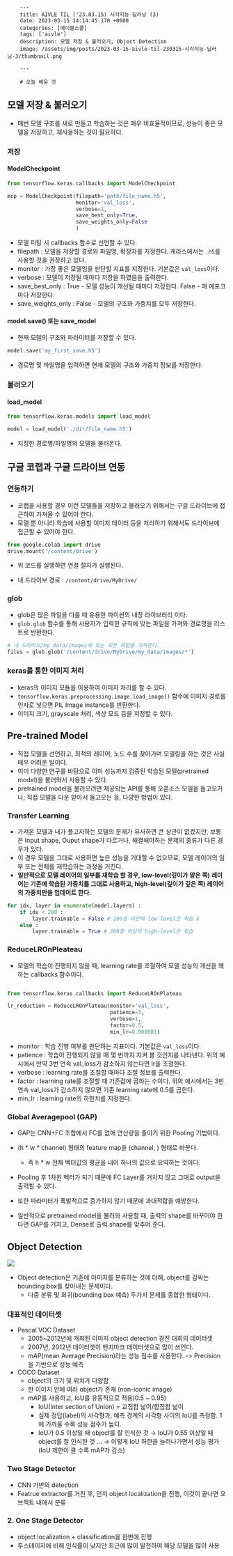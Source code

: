 

        ---
        title: AIVLE TIL ('23.03.15) 시각지능 딥러닝 (3)
        date: 2023-03-15 14:14:45.170 +0000
        categories: [에이블스쿨]
        tags: ['aivle']
        description: 모델 저장 & 불러오기, Object Detection
        image: /assets/img/posts/2023-03-15-aivle-til-230315-시각지능-딥러닝-3/thumbnail.png
        
        ---

        # 오늘 배운 것

## 모델 저장 & 불러오기

- 매번 모델 구조를 새로 만들고 학습하는 것은 매우 비효율적이므로, 성능이 좋은 모델을 저장하고, 재사용하는 것이 필요하다.

### 저장

#### ModelCheckpoint

```python
from tensorflow.keras.callbacks import ModelCheckpoint

mcp = ModelCheckpoint(filepath='path/file_name.h5',
					  monitor='val_loss',
                      verbose=1,
                      save_best_only=True,
                      save_weights_only=False
                      )
```

- 모델 피팅 시 callbacks 함수로 선언할 수 있다.
- filepath : 모델을 저장할 경로와 파일명, 확장자를 지정한다. 케라스에서는 `.h5`를 사용할 것을 권장하고 있다.
- monitor : 가장 좋은 모델임을 판단할 지표를 지정한다. 기본값은 `val_loss`이다.
- verbose : 모델이 저장될 때마다 저장을 하였음을 출력한다.
- save_best_only : True - 모델 성능이 개선될 때마다 저장한다. False - 매 에포크마다 저장한다.
- save_weights_only : False - 모델의 구조와 가중치를 모두 저장한다.

#### model.save() 또는 save_model

- 현재 모델의 구조와 파라미터를 저장할 수 있다.

```python
model.save('my_first_save.h5')
```

- 경로명 및 파일명을 입력하면 현재 모델의 구조와 가중치 정보를 저장한다.

### 불러오기

#### load_model

```python
from tensorflow.keras.models import load_model

model = load_model('./dir/file_name.h5')
```

- 지정한 경로명/파일명의 모델을 불러온다.

## 구글 코랩과 구글 드라이브 연동

### 연동하기

- 코랩을 사용할 경우 이런 모델들을 저장하고 불러오기 위해서는 구글 드라이브에 접근하여 가져올 수 있어야 한다.
- 모델 뿐 아니라 학습에 사용할 이미지 데이터 등을 처리하기 위해서도 드라이브에 접근할 수 있어야 한다.

```python
from google.colab import drive
drive.mount('/content/drive')
```

- 위 코드를 실행하면 연결 절차가 실행된다.

- 내 드라이브 경로 : `/content/drive/MyDrive/`

### glob
- glob은 많은 파일을 다룰 때 유용한 파이썬의 내장 라이브러리 이다.
- `glob.glob` 함수를 통해 사용자가 입력한 규칙에 맞는 파일을 가져와 경로명을 리스트로 반환한다.

```python
# 내 드라이브/my_data/images에 있는 모든 파일을 가져온다.
files = glob.glob('/content/drive/MyDrive/my_data/images/*')
```

### keras를 통한 이미지 처리

- keras의 이미지 모듈을 이용하여 이미지 처리를 할 수 있다.
- `tensorflow.keras.preprocessing.image.load_image()` 함수에 이미지 경로를 인자로 넣으면 PIL Image instance를 반환한다.
- 이미지 크기, grayscale 처리, 색상 모드 등을 지정할 수 있다.

## Pre-trained Model

- 직접 모델을 선언하고, 최적의 레이어, 노드 수를 찾아가며 모델링을 하는 것은 사실 매우 어려운 일이다.
- 이미 다양한 연구를 바탕으로 이미 성능까지 검증된 학습된 모델(pretrained model)을 불러와서 사용할 수 있다.
- pretrained model을 불러오려면 제공되는 API를 통해 오픈소스 모델을 들고오거나, 직접 모델을 다운 받아서 들고오는 등, 다양한 방법이 있다.

### Transfer Learning

- 가져온 모델과 내가 풀고자하는 모델의 문제가 유사하면 큰 상관이 없겠지만, 보통은 Input shape, Ouput shape가 다르거나, 해결해야하는 문제의 종류가 다른 경우가 있다.
- 이 경우 모델을 그대로 사용하면 높은 성능을 기대할 수 없으므로, 모델 레이어의 일부 또는 전체를 재학습하는 과정을 거친다.
- **일반적으로 모델 레이어의 일부를 재학습 할 경우, low-level(깊이가 얕은 쪽) 레이어는 기존에 학습된 가중치를 그대로 사용하고, high-level(깊이가 깊은 쪽) 레이어의 가중치만을 업데이트 한다.**

```python
for idx, layer in enumerate(model.layers) :
    if idx < 200 :
        layer.trainable = False # 200층 미만의 low-level은 학습 X
    else :
        layer.trainable = True # 200층 이상의 high-level은 학습
```

### ReduceLROnPleateau

- 모델의 학습이 진행되지 않을 때, learning rate를 조절하여 모델 성능의 개선을 꽤하는 callbacks 함수이다.

```python

from tensorflow.keras.callbacks import ReduceLROnPlateau

lr_reduction = ReduceLROnPlateau(monitor='val_loss',
                                 patience=3,
                                 verbose=1,
                                 factor=0.5,
                                 min_lr=0.000001)
```

- monitor : 학습 진행 여부를 판단하는 지표이다. 기본값은 `val_loss`이다.
- patience : 학습이 진행되지 않을 때 몇 번까지 지켜 볼 것인지를 나타낸다. 위의 예시에서 만약 3번 연속 val_loss가 감소하지 않는다면 lr을 조정한다.
- verbose : learning rate를 조절할 때마다 조절 정보를 출력한다.
- factor : learning rate를 조절할 때 기존값에 곱하는 수이다. 위의 예시에서는 3번 연속 val_loss가 감소하지 않으면 기존 learning rate에 0.5를 곱한다.
- min_lr : learning rate의 하한치를 지정한다.

### Global Averagepool (GAP)

- GAP는 CNN+FC 조합에서 FC를 없애 연산량을 줄이기 위한 Pooling 기법이다.
- (h \* w \* channel) 형태의 feature map을 (channel, ) 형태로 바꾼다.
    -  즉 h \* w 전체 벡터값의 평균을 내어 하나의 값으로 요약하는 것이다.


- Pooling 후 1차원 벡터가 되기 때문에 FC Layer를 거치지 않고 그대로 output을 출력할 수 있다.
- 또한 파라미터가 폭발적으로 증가하지 않기 때문에 과대적합을 예방한다.
- 일반적으로 pretrained model을 불러와 사용할 때, 출력의 shape를 바꾸어야 한다면 GAP를 거치고, Dense로 출력 shape를 맞추어 준다.

## Object Detection

![](/assets/img/posts/2023-03-15-aivle-til-230315-시각지능-딥러닝-3/img0.png)

- Object detection은 기존에 이미지를 분류하는 것에 더해, object를 감싸는 bounding box를 찾아내는 문제이다.
     - 다중 분류 및 회귀(bounding box 예측) 두가지 문제를 종합한 형태이다.
     
### 대표적인 데이터셋

- Pascal VOC Dataset
    - 2005~2012년에 개최된 이미지 object detection 경진 대회의 데이터셋
    - 2007년, 2012년 데이터셋이 벤치마크 데이터셋으로 많이 쓰인다.
    - mAP(mean Average Precision)라는 성능 점수를 사용한다. -> Precision 을 기반으로 성능 예측
- COCO Dataset
    - object의 크기 및 위치가 다양함
    - 한 이미지 안에 여러 object가 존재 (non-iconic image)
    - mAP를 사용하고, IoU를 유동적으로 적용(0.5 ~ 0.95)
        - IoU(Inter section of Union) = 교집합 넓이/합집합 넓이
        - 실제 정답(label)의 사각형과, 예측 경계의 사각형 사이의 IoU를 측정함. 1에 가까울 수록 성능 점수가 높다.
        - IoU가 0.5 이상일 때 object를 잘 인식한 것 → IoU가 0.55 이상일 때 object를 잘 인식한 것 … → 이렇게 IoU 하한을 늘려나가면서 성능 평가 (IoU 제한이 클 수록 mAP가 감소)
        

### Two Stage Detector

- CNN 기반의 detection
- Featrue extractor를 거친 후, 먼저 object localization을 진행, 이것이 끝나면 오브젝트 내에서 분류

### 2. One Stage Detector

- object localization + classification을 한번에 진행
- 투스테이지에 비해 인식률이 낮지만 최근에 많이 발전하여 해당 모델을 많이 사용

        